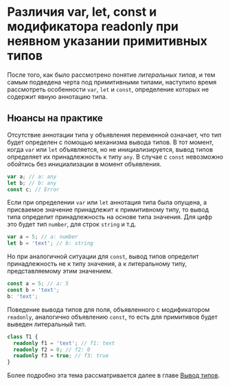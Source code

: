 # Различия var, let, const и модификатора readonly при неявном указании примитивных типов

После того, как было рассмотрено понятие _литеральных типов_, и тем самым подведена черта под примитивными типами, наступило время рассмотреть особенности `var`, `let` и `const`, определение которых не содержит явную аннотацию типа.

## Нюансы на практике

Отсутствие аннотации типа у объявления переменной означает, что тип будет определен с помощью механизма вывода типов. В тот момент, когда `var` или `let` объявляется, но не инициализируется, вывод типов определяет их принадлежность к типу `any`. В случае с `const` невозможно обойтись без инициализации в момент объявления.

```ts
var a; // a: any
let b; // b: any
const c; // Error
```

Если при определении `var` или `let` аннотация типа была опущена, а присваемое значение принадлежит к примитивному типу, то вывод типа определит принадлежность на основе типа значения. Для цифр это будет тип `number`, для строк `string` и т.д.

```ts
var a = 5; // a: number
let b = 'text'; // b: string
```

Но при аналогичной ситуации для `const`, вывод типов определит принадлежность не к типу значения, а к литеральному типу, представляемому этим значением.

```ts
const a = 5; // a: 5
const b = 'text';
b: 'text';
```

Поведение вывода типов для поля, объявленного с модификатором `readonly`, аналогично объявлению `const`, то есть для примитивов будет выведен литеральный тип.

```ts
class T1 {
  readonly f1 = 'text'; // f1: text
  readonly f2 = 0; // f2: 0
  readonly f3 = true; // f3: true
}
```

Более подробно эта тема рассматривается далее в главе [Вывод типов](037.md).
